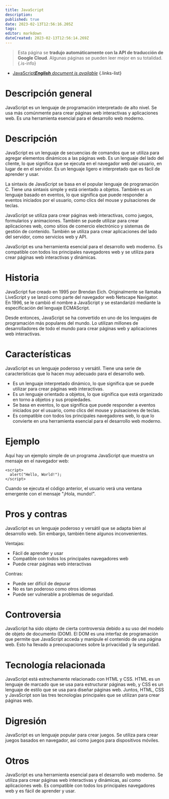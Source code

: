 ```yaml
---
title: JavaScript
description: 
published: true
date: 2023-02-13T12:56:16.205Z
tags: 
editor: markdown
dateCreated: 2023-02-13T12:56:14.269Z
---
```


> Esta página se **tradujo automáticamente con la API de traducción de Google Cloud**.
Algunas páginas se pueden leer mejor en su totalidad.{.is-info}



- [JavaScript***English** document is available*](/en/Knowledge-base/Dictionary/javascript)
{.links-list}


# Descripción general
JavaScript es un lenguaje de programación interpretado de alto nivel. Se usa más comúnmente para crear páginas web interactivas y aplicaciones web. Es una herramienta esencial para el desarrollo web moderno.

# Descripción
JavaScript es un lenguaje de secuencias de comandos que se utiliza para agregar elementos dinámicos a las páginas web. Es un lenguaje del lado del cliente, lo que significa que se ejecuta en el navegador web del usuario, en lugar de en el servidor. Es un lenguaje ligero e interpretado que es fácil de aprender y usar.

La sintaxis de JavaScript se basa en el popular lenguaje de programación C. Tiene una sintaxis simple y está orientado a objetos. También es un lenguaje basado en eventos, lo que significa que puede responder a eventos iniciados por el usuario, como clics del mouse y pulsaciones de teclas.

JavaScript se utiliza para crear páginas web interactivas, como juegos, formularios y animaciones. También se puede utilizar para crear aplicaciones web, como sitios de comercio electrónico y sistemas de gestión de contenido. También se utiliza para crear aplicaciones del lado del servidor, como servicios web y API.

JavaScript es una herramienta esencial para el desarrollo web moderno. Es compatible con todos los principales navegadores web y se utiliza para crear páginas web interactivas y dinámicas.

# Historia
JavaScript fue creado en 1995 por Brendan Eich. Originalmente se llamaba LiveScript y se lanzó como parte del navegador web Netscape Navigator. En 1996, se le cambió el nombre a JavaScript y se estandarizó mediante la especificación del lenguaje ECMAScript.

Desde entonces, JavaScript se ha convertido en uno de los lenguajes de programación más populares del mundo. Lo utilizan millones de desarrolladores de todo el mundo para crear páginas web y aplicaciones web interactivas.

# Características
JavaScript es un lenguaje poderoso y versátil. Tiene una serie de características que lo hacen muy adecuado para el desarrollo web.

- Es un lenguaje interpretado dinámico, lo que significa que se puede utilizar para crear páginas web interactivas.
- Es un lenguaje orientado a objetos, lo que significa que está organizado en torno a objetos y sus propiedades.
- Se basa en eventos, lo que significa que puede responder a eventos iniciados por el usuario, como clics del mouse y pulsaciones de teclas.
- Es compatible con todos los principales navegadores web, lo que lo convierte en una herramienta esencial para el desarrollo web moderno.

# Ejemplo
Aquí hay un ejemplo simple de un programa JavaScript que muestra un mensaje en el navegador web:

```
<script>
  alert("Hello, World!");
</script>
```

Cuando se ejecuta el código anterior, el usuario verá una ventana emergente con el mensaje "¡Hola, mundo!".

# Pros y contras
JavaScript es un lenguaje poderoso y versátil que se adapta bien al desarrollo web. Sin embargo, también tiene algunos inconvenientes.

Ventajas:
- Fácil de aprender y usar
- Compatible con todos los principales navegadores web
- Puede crear páginas web interactivas

Contras:
- Puede ser difícil de depurar
- No es tan poderoso como otros idiomas
- Puede ser vulnerable a problemas de seguridad.

# Controversia
JavaScript ha sido objeto de cierta controversia debido a su uso del modelo de objeto de documento (DOM). El DOM es una interfaz de programación que permite que JavaScript acceda y manipule el contenido de una página web. Esto ha llevado a preocupaciones sobre la privacidad y la seguridad.

# Tecnología relacionada
JavaScript está estrechamente relacionado con HTML y CSS. HTML es un lenguaje de marcado que se usa para estructurar páginas web, y CSS es un lenguaje de estilo que se usa para diseñar páginas web. Juntos, HTML, CSS y JavaScript son las tres tecnologías principales que se utilizan para crear páginas web.

# Digresión
JavaScript es un lenguaje popular para crear juegos. Se utiliza para crear juegos basados en navegador, así como juegos para dispositivos móviles.

# Otros
JavaScript es una herramienta esencial para el desarrollo web moderno. Se utiliza para crear páginas web interactivas y dinámicas, así como aplicaciones web. Es compatible con todos los principales navegadores web y es fácil de aprender y usar.